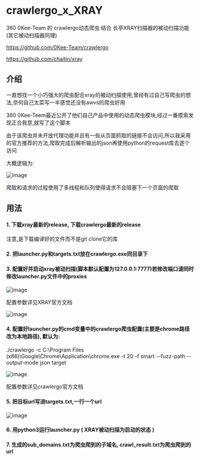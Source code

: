# crawlergo_x_XRAY

360 0Kee-Team 的 crawlergo动态爬虫 结合 长亭XRAY扫描器的被动扫描功能 (其它被动扫描器同理)

https://github.com/0Kee-Team/crawlergo

https://github.com/chaitin/xray

## 介绍

一直想找一个小巧强大的爬虫配合xray的被动扫描使用,曾经有过自己写爬虫的想法,奈何自己太菜写一半感觉还没有awvs的爬虫好用

360 0Kee-Teem最近公开了他们自己产品中使用的动态爬虫模块,经过一番摸索发现正合我意,就写了这个脚本

由于该爬虫并未开放代理功能并且有一些从页面抓取的链接不会访问,所以我采用的官方推荐的方法,爬取完成后解析输出的json再使用python的request库去逐个访问

大概逻辑为:

![image](https://raw.githubusercontent.com/timwhitez/crawlergo_x_XRAY/master/img/5.png)

爬取和请求的过程使用了多线程和队列使得请求不会阻塞下一个页面的爬取

## 用法 

#### 1. 下载xray最新的release, 下载crawlergo最新的release

注意,是下载编译好的文件而不是git clone它的库

#### 2. 把launcher.py和targets.txt放在crawlergo.exe同目录下


#### 3. 配置好并启动xray被动扫描(脚本默认配置为127.0.0.1:7777)若修改端口请同时修改launcher.py文件中的proxies

![image](https://raw.githubusercontent.com/timwhitez/crawlergo_x_XRAY/master/img/0.png)

配置参数详见XRAY官方文档

![image](https://raw.githubusercontent.com/timwhitez/crawlergo_x_XRAY/master/img/1.png)

#### 4. 配置好launcher.py的cmd变量中的crawlergo爬虫配置(主要是chrome路径改为本地路径), 默认为:

./crawlergo -c C:\Program Files (x86)\Google\Chrome\Application\chrome.exe -t 20 -f smart --fuzz-path --output-mode json target

![image](https://raw.githubusercontent.com/timwhitez/crawlergo_x_XRAY/master/img/4.png)

配置参数详见crawlergo官方文档

#### 5. 把目标url写进targets.txt,一行一个url

![image](https://raw.githubusercontent.com/timwhitez/crawlergo_x_XRAY/master/img/3.png)

#### 6. 用python3运行launcher.py ( XRAY被动扫描为启动的状态 )

#### 7. 生成的sub_domains.txt为爬虫爬到的子域名, crawl_result.txt为爬虫爬到的url


